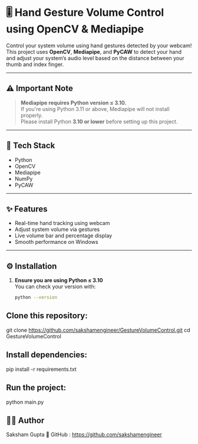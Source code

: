 # 🎚️ Hand Gesture Volume Control using OpenCV & Mediapipe

Control your system volume using hand gestures detected by your webcam!  
This project uses **OpenCV**, **Mediapipe**, and **PyCAW** to detect your hand and adjust your system’s audio level based on the distance between your thumb and index finger.

---

## ⚠️ Important Note
> **Mediapipe requires Python version ≤ 3.10.**  
> If you're using Python 3.11 or above, Mediapipe will not install properly.  
> Please install Python **3.10 or lower** before setting up this project.

---

## 🧠 Tech Stack
- Python  
- OpenCV  
- Mediapipe  
- NumPy  
- PyCAW  

---

## ✨ Features
- Real-time hand tracking using webcam  
- Adjust system volume via gestures  
- Live volume bar and percentage display  
- Smooth performance on Windows  

---

## ⚙️ Installation
1. **Ensure you are using Python ≤ 3.10**  
   You can check your version with:
   ```bash
   python --version

## Clone this repository:
git clone https://github.com/sakshamengineer/GestureVolumeControl.git
cd GestureVolumeControl

## Install dependencies:
pip install -r requirements.txt


## Run the project:
python main.py


## 👨‍💻 Author
Saksham Gupta
📎 GitHub : https://github.com/sakshamengineer